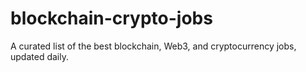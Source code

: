 # blockchain-crypto-jobs
A curated list of the best blockchain, Web3, and cryptocurrency jobs, updated daily.
